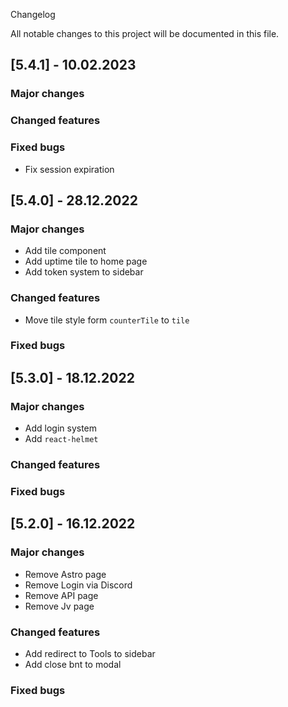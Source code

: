 Changelog

All notable changes to this project will be documented in this file.

## [5.4.1] - 10.02.2023

### Major changes

### Changed features

### Fixed bugs

- Fix session expiration

## [5.4.0] - 28.12.2022

### Major changes

- Add tile component
- Add uptime tile to home page
- Add token system to sidebar

### Changed features

- Move tile style form `counterTile` to `tile`

### Fixed bugs

## [5.3.0] - 18.12.2022

### Major changes

- Add login system
- Add `react-helmet`

### Changed features

### Fixed bugs

## [5.2.0] - 16.12.2022

### Major changes

- Remove Astro page
- Remove Login via Discord
- Remove API page
- Remove Jv page

### Changed features

- Add redirect to Tools to sidebar
- Add close bnt to modal

### Fixed bugs
